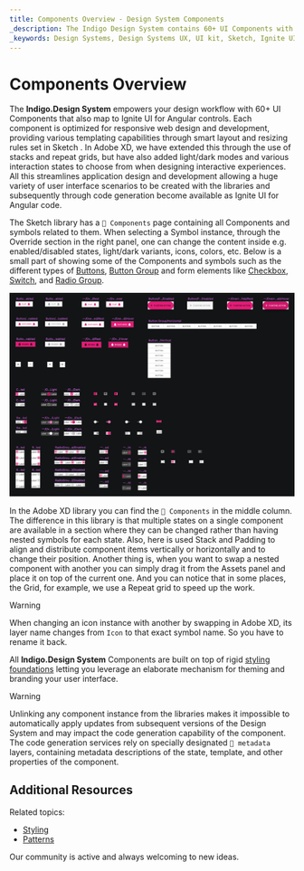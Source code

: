 ```yaml
---
title: Components Overview - Design System Components
_description: The Indigo Design System contains 60+ UI Components with numerous presets, states, and elaborate built-in styling capabilities.
_keywords: Design Systems, Design Systems UX, UI kit, Sketch, Ignite UI for Angular, Sketch to Angular, Sketch to Angular, Angular, Angular Design System, Export code from Sketch, Design Kits for Angular, Sketch HTML, Sketch to HTML, Sketch UI kits
---
```


# Components Overview

The **Indigo.Design System** empowers your design workflow with 60+ UI Components that also map to Ignite UI for Angular controls. Each component is optimized for responsive web design and development, providing various templating capabilities through smart layout and resizing rules set in Sketch . In Adobe XD, we have extended this through the use of stacks and repeat grids, but have also added light/dark modes and various interaction states to choose from when designing interactive experiences. All this streamlines application design and development allowing a huge variety of user interface scenarios to be created with the libraries and subsequently through code generation become available as Ignite UI for Angular code.

The Sketch library has a `🧩 Components` page containing all Components and symbols related to them. When selecting a Symbol instance, through the Override section in the right panel, one can change the content inside e.g. enabled/disabled states, light/dark variants, icons, colors, etc. Below is a small part of showing some of the Components and symbols such as the different types of [Buttons](button.md), [Button Group](button-group.md) and form elements like [Checkbox](checkbox.md), [Switch](switch.md), and [Radio Group](radio-group.md).

<img class="responsive-img" src="../images/components-page.png" />

In the Adobe XD library you can find the `🧩 Components` in the middle column. The difference in this library is that multiple states on a single component are available in a section where they can be changed rather than having nested symbols for each state. Also, here is used Stack and Padding to align and distribute component items vertically or horizontally and to change their position. Another thing is, when you want to swap a nested component with another you can simply drag it from the Assets panel and place it on top of the current one. And you can notice that in some places, the Grid, for example, we use a Repeat grid to speed up the work.

> [!WARNING]
> When changing an icon instance with another by swapping in Adobe XD, its layer name changes from `Icon` to that exact symbol name. So you have to rename it back.

All **Indigo.Design System** Components are built on top of rigid [styling foundations](../style/styling-overview.md) letting you leverage an elaborate mechanism for theming and branding your user interface.

> [!WARNING]
> Unlinking any component instance from the libraries makes it impossible to automatically apply updates from subsequent versions of the Design System and may impact the code generation capability of the component. The code generation services rely on specially designated `🚫 metadata` layers, containing metadata descriptions of the state, template, and other properties of the component.

## Additional Resources

Related topics:

- [Styling](../style/styling-overview.md)
- [Patterns](../patterns/patterns-overview.md)
  <div class="divider--half"></div>

Our community is active and always welcoming to new ideas.
